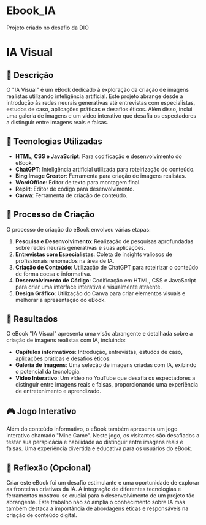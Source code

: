 # Ebook_IA
Projeto criado no desafio da DIO


# IA Visual

## 📒 Descrição
O "IA Visual" é um eBook dedicado à exploração da criação de imagens realistas utilizando inteligência artificial.
 Este projeto abrange desde a introdução às redes neurais generativas até entrevistas com especialistas, estudos de caso, aplicações práticas e desafios éticos.
 Além disso, inclui uma galeria de imagens e um vídeo interativo que desafia os espectadores a distinguir entre imagens reais e falsas.

## 🤖 Tecnologias Utilizadas
- **HTML, CSS e JavaScript**: Para codificação e desenvolvimento do eBook.
- **ChatGPT**: Inteligência artificial utilizada para roteirização do conteúdo.
- **Bing Image Creator**: Ferramenta para criação de imagens realistas.
- **WordOffice**: Editor de texto para montagem final.
- **Replit**: Editor de código para desenvolvimento.
- **Canva**: Ferramenta de criação de conteúdo.

## 🧐 Processo de Criação
O processo de criação do eBook envolveu várias etapas:
1. **Pesquisa e Desenvolvimento**: Realização de pesquisas aprofundadas sobre redes neurais generativas e suas aplicações.
2. **Entrevistas com Especialistas**: Coleta de insights valiosos de profissionais renomados na área de IA.
3. **Criação de Conteúdo**: Utilização de ChatGPT para roteirizar o conteúdo de forma coesa e informativa.
4. **Desenvolvimento de Código**: Codificação em HTML, CSS e JavaScript para criar uma interface interativa e visualmente atraente.
5. **Design Gráfico**: Utilização do Canva para criar elementos visuais e melhorar a apresentação do eBook.

## 🚀 Resultados
O eBook "IA Visual" apresenta uma visão abrangente e detalhada sobre a criação de imagens realistas com IA, incluindo:
- **Capítulos informativos**: Introdução, entrevistas, estudos de caso, aplicações práticas e desafios éticos.
- **Galeria de Imagens**: Uma seleção de imagens criadas com IA, exibindo o potencial da tecnologia.
- **Vídeo Interativo**: Um vídeo no YouTube que desafia os espectadores a distinguir entre imagens reais e falsas, proporcionando
 uma experiência de entretenimento e aprendizado.

## 🎮 Jogo Interativo
Além do conteúdo informativo, o eBook também apresenta um jogo interativo chamado "Mine Game". Neste jogo, os visitantes são desafiados
a testar sua perspicácia e habilidade ao distinguir entre imagens reais e falsas. Uma experiência divertida e educativa para os usuários do eBook.

## 💭 Reflexão (Opcional)
Criar este eBook foi um desafio estimulante e uma oportunidade de explorar as fronteiras criativas da IA.
A integração de diferentes tecnologias e ferramentas mostrou-se crucial para o desenvolvimento de um projeto tão abrangente.
Este trabalho não só amplia o conhecimento sobre IA mas também destaca a importância de abordagens éticas e responsáveis na criação de conteúdo digital.





